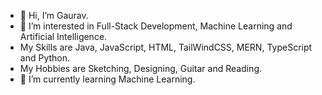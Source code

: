 - 👋 Hi, I’m Gaurav.
- 👀 I’m interested in Full-Stack Development, Machine Learning and Artificial Intelligence.
- My Skills are Java, JavaScript, HTML, TailWindCSS, MERN, TypeScript and Python.
- My Hobbies are Sketching, Designing, Guitar and Reading.
- 🌱 I’m currently learning Machine Learning.

<!---
GauravASY/GauravASY is a ✨ special ✨ repository because its `README.md` (this file) appears on your GitHub profile.
You can click the Preview link to take a look at your changes.
--->
